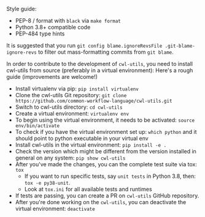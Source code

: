 Style guide:
- PEP-8 / format with ``black`` via ``make format``
- Python 3.8+ compatible code
- PEP-484 type hints

It is suggested that you run `git config blame.ignoreRevsFile .git-blame-ignore-revs`
to filter out mass-formatting commits from `git blame`.

In order to contribute to the development of ``cwl-utils``, you need to install cwl-utils from source (preferably in a virtual environment):
Here's a rough guide (improvements are welcome!) 
- Install virtualenv via pip: ``pip install virtualenv``
- Clone the cwl-utils Git repository: ``git clone https://github.com/common-workflow-language/cwl-utils.git``
- Switch to cwl-utils directory: ``cd cwl-utils``
- Create a virtual environment: ``virtualenv env``
- To begin using the virtual environment, it needs to be activated: ``source env/bin/activate``
- To check if you have the virtual environment set up: ``which python`` and it should point to python executable in your virtual env
- Install cwl-utils in the virtual environment: ``pip install -e .``
- Check the version which might be different from the version installed in general on any system: ``pip show cwl-utils``
- After you've made the changes, you can the complete test suite via tox: ``tox``
	- If you want to run specific tests, say ``unit tests`` in Python 3.8, then: ``tox -e py38-unit``.
	- Look at ``tox.ini`` for all available tests and runtimes
- If tests are passing, you can create a PR on ``cwl-utils`` GitHub repository.
- After you're done working on the ``cwl-utils``, you can deactivate the virtual environment: ``deactivate``
